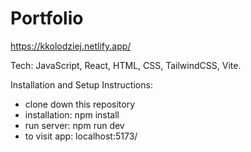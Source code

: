 # Portfolio
https://kkolodziej.netlify.app/

Tech: JavaScript, React, HTML, CSS, TailwindCSS, Vite.

Installation and Setup Instructions:

- clone down this repository
- installation: npm install
- run server: npm run dev
- to visit app: localhost:5173/
